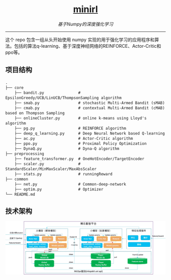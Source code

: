<h1 align="center"><a href="https://github.com/AlgoLink/minirl">minirl</a></h1>
<p align="center">
  <em>基于Numpy的深度强化学习</em>
</p>

---

这个 repo 包含一组从头开始使用 numpy 实现的用于强化学习的应用程序和算法。包括的算法q-learning、基于深度神经网络的REINFORCE、Actor-Critic和ppo等。

## 项目结构

    .
    ├── core
        ├── bandit.py               # EpsilonGreedy/UCB/LinUCB/ThompsonSampling algorithm
        ├── smab.py                 # stochastic Multi-Armed Bandit (sMAB)
        ├── cmab.py                 # contextual Multi-Armed Bandit (cMAB) based on Thompson Sampling
        ├── onlineCluster.py        # online k-means using Lloyd's algorithm
        ├── pg.py                   # REINFORCE algorithm
        ├── deep_q_learning.py      # Deep Neural Network based Q-learning
        ├── ac.py                   # Actor-Critic algorithm
        ├── ppo.py                  # Proximal Policy Optimization
        ├── DynaQ.py                # Dyna-Q algorithm
    ├── preprocessing
        ├── feature_transformer.py  # OneHotEncoder/TargetEncoder
        ├── scaler.py               # StandardScaler/MinMaxScaler/MaxAbsScaler
        ├── stats.py                # runningReward
    ├── common                      
        ├── net.py                  # Common-deep-network
        ├── optim.py                # Optimizer        
    └── README.md

## 技术架构

<img src="resources/art.jpg">